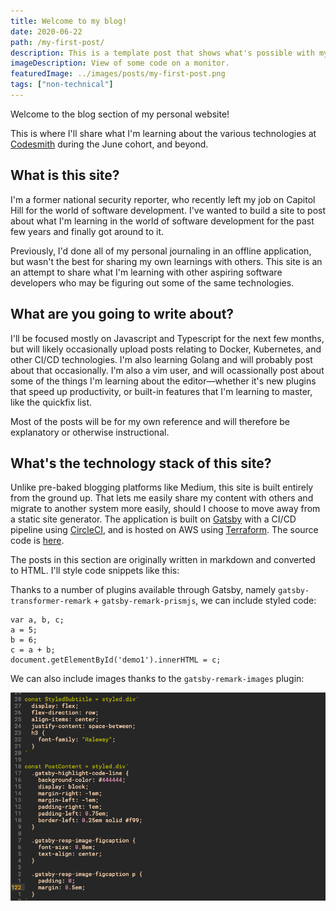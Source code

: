 ```yaml
---
title: Welcome to my blog!
date: 2020-06-22
path: /my-first-post/
description: This is a template post that shows what's possible with my blog.
imageDescription: View of some code on a monitor.
featuredImage: ../images/posts/my-first-post.png
tags: ["non-technical"]
---
```


Welcome to the blog section of my personal website!

This is where I'll share what I'm learning about the various technologies at <a href="https://www.codesmith.io">Codesmith</a> during the June cohort, and beyond. 

## What is this site?

I'm a former national security reporter, who recently left my job on Capitol Hill for the world of software development. I've wanted to build a site to post about what I'm learning in the world of software development for the past few years and finally got around to it.

Previously, I'd done all of my personal journaling in an offline application, but wasn't the best for sharing my own learnings with others. This site is an an attempt to share what I'm learning with other aspiring software developers who may be figuring out some of the same technologies.

## What are you going to write about?

I'll be focused mostly on Javascript and Typescript for the next few months, but will likely occasionally upload posts relating to Docker, Kubernetes, and other CI/CD technologies. I'm also learning Golang and will probably post about that occasionally. I'm also a vim user, and will ocassionally post about some of the things I'm learning about the editor—whether it's new plugins that speed up productivity, or built-in features that I'm learning to master, like the quickfix list.

Most of the posts will be for my own reference and will therefore be explanatory or otherwise instructional.

## What's the technology stack of this site?

Unlike pre-baked blogging platforms like Medium, this site is built entirely from the ground up. That lets me easily share my content with others and migrate to another system more easily, should I choose to move away from a static site generator. The application is built on <a href="https://www.gatsby.io">Gatsby</a> with a CI/CD pipeline using <a href="http://circleci.com/">CircleCI</a>, and is hosted on AWS using <a href="https://www.terraform.io/">Terraform</a>. The source code is <a href="https://github.com/harrisoncramer/harrisoncramer.me">here</a>.

The posts in this section are originally written in markdown and converted to HTML. I'll style code snippets like this:

Thanks to a number of plugins available through Gatsby, namely `gatsby-transformer-remark` + `gatsby-remark-prismjs`, we can include styled code:

```javascript{1,2-3}
var a, b, c;
a = 5;
b = 6;
c = a + b;
document.getElementById('demo1').innerHTML = c;
```

We can also include images thanks to the `gatsby-remark-images` plugin:

![I'm some alternate text for this image](../images/posts/example-image.png "These are some of the styles used in this site.")
